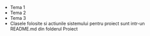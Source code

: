 - Tema 1
- Tema 2
- Tema 3
- Clasele folosite si actiunile sistemului pentru proiect sunt intr-un README.md din folderul Proiect
